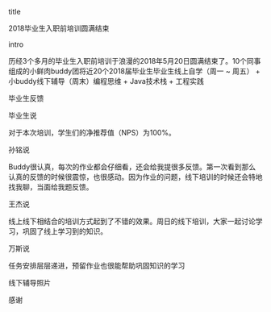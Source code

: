 title

2018毕业生入职前培训圆满结束



intro

历经3个多月的毕业生入职前培训于浪漫的2018年5月20日圆满结束了。10个同事组成的小鲜肉buddy团将近20个2018届毕业生毕业生线上自学（周一 ~ 周五） +  小buddy线下辅导（周末）编程思维 + Java技术栈 + 工程实践



毕业生反馈



毕业生说

对于本次培训，学生们的净推荐值（NPS）为100%。



孙铭说

Buddy很认真，每次的作业都会仔细看，还会给我提很多反馈。第一次看到那么认真的反馈的时候很震惊，也很感动。因为作业的问题，线下培训的时候还会特地找我聊，当面给我题反馈。



王杰说

线上线下相结合的培训方式起到了不错的效果。周日的线下培训，大家一起讨论学习，巩固了线上学习到的知识。



万斯说

任务安排层层递进，预留作业也很能帮助巩固知识的学习





线下辅导照片



感谢

